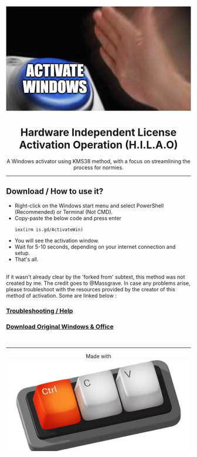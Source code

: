 <p align="center"><img src="https://raw.githubusercontent.com/LazyDevv/Hilao/master/activate.png" alt="activate"></p>

<h1 align="center">Hardware Independent License Activation Operation (H.I.L.A.O)</h1>

<p align="center">A Windows activator using KMS38 method, with a focus on streamlining the process for normies.</p>
<hr>

## Download / How to use it?

-   Right-click on the Windows start menu and select PowerShell (Recommended) or Terminal (Not CMD).
-   Copy-paste the below code and press enter
    ```
    iex(irm is.gd/ActivateWin)
    ```
-   You will see the activation window.
-   Wait for 5-10 seconds, depending on your internet connection and setup.
-   That's all.

<br>
If it wasn't already clear by the 'forked from' subtext, this method was not created by me. The credit goes to @Massgrave.
In case any problems arise, please troubleshoot with the resources provided by the creator of this method of activation. Some are linked below :

### [Troubleshooting / Help](https://massgrave.dev/troubleshoot.html)
### [Download Original Windows & Office](https://massgrave.dev/genuine-installation-media.html)
</br>

---
<p align="center"> Made with <br>
    <img height="250" src="https://raw.githubusercontent.com/LazyDevv/Hilao/master/ctrlcctrlv.png" alt="ctrlcctrlv"></p>
